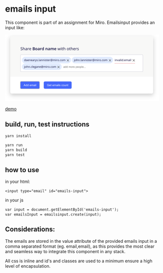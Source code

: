# emails input

This component is part of an assignment for Miro. Emailsinput provides an input like:

![screenshot](https://github.com/jlvdh/emailsinput/blob/master/screenshot.png?raw=true)

[demo](https://jlvdh.github.io/emailsinput/)
## build, run, test instructions

```
yarn install
```

```
yarn run
yarn build
yarn test
```

## how to use

in your html:
```
<input type="email" id="emails-input">
```

in your js
```
var input = document.getElementById('emails-input');
var emailsInput = emailsinput.create(input);
```

## Considerations:

The emails are stored in the value attribute of the provided emails input in a comma separated format (eg. email,email), as this provides the most clear and seamless way to integrate this component in any stack.

All css is inline and id's and classes are used to a minimum ensure a high level of encapsulation.
